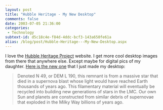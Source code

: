 ```yaml
---
layout: post
title: "Hubble Heritage - My New Desktop"
comments: false
date: 2003-07-05 21:36:00
categories:
 - Technology
subtext-id: d5c18c4e-f84d-4ddc-bcf3-143a650fe61a
alias: /blog/post/Hubble-Heritage---My-New-Desktop.aspx
---
```



I love the [Hubble Heritage Project](http://heritage.stsci.edu/) website. I get more cool desktop images from there that anywhere else. Except maybe for digital pics of my daughter. [Here is the new one](http://heritage.stsci.edu/current/00/index.html) that I just made my desktop:

> Denoted N 49, or DEM L 190, this remnant is from a massive star that died in a supernova blast whose light would have reached Earth thousands of years ago. This filamentary material will eventually be recycled into building new generations of stars in the LMC. Our own Sun and planets are constructed from similar debris of supernovae that exploded in the Milky Way billions of years ago.
